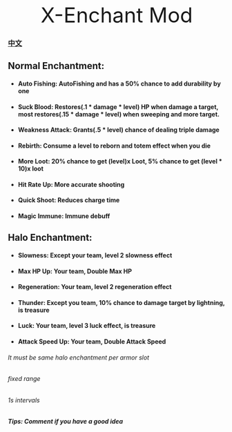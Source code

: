 <div style="text-align: center; font-size: xxx-large"> X-Enchant Mod </div>

### [中文](README.md)

## Normal Enchantment:

- #### Auto Fishing: AutoFishing and has a 50% chance to add durability by one
- #### Suck Blood: Restores(.1 * damage * level) HP when damage a target, most restores(.15 * damage * level) when sweeping and more target.
- #### Weakness Attack: Grants(.5 * level) chance of dealing triple damage
- #### Rebirth: Consume a level to reborn and totem effect when you die
- #### More Loot: 20% chance to get (level)x Loot, 5% chance to get (level * 10)x loot
- #### Hit Rate Up: More accurate shooting
- #### Quick Shoot: Reduces charge time
- #### Magic Immune: Immune debuff

## Halo Enchantment:

- #### Slowness: Except your team, level 2 slowness effect
- #### Max HP Up: Your team, Double Max HP
- #### Regeneration: Your team, level 2 regeneration effect
- #### Thunder: Except you team, 10% chance to damage target by lightning, is treasure
- #### Luck: Your team, level 3 luck effect, is treasure
- #### Attack Speed Up: Your team, Double Attack Speed

###### It must be same halo enchantment per armor slot
###### fixed range
###### 1s intervals

##### Tips: Comment if you have a good idea
